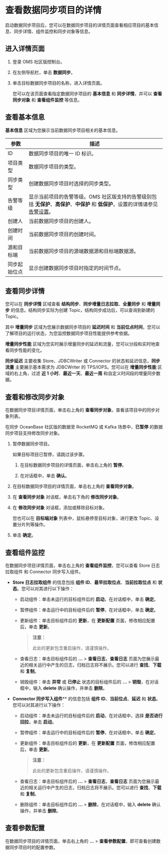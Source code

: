 # 查看数据同步项目的详情

启动数据同步项目后，您可以在数据同步项目的详情页面查看相应项目的基本信息、同步详情、组件监控和同步对象等信息。

## 进入详情页面

1. 登录 OMS 社区版控制台。

2. 在左侧导航栏，单击 **数据同步**。

3. 单击目标数据同步项目的名称，进入详情页面。

   您可以在该页面查看指定数据同步项目的 **基本信息** 和 **同步详情**，并可以 **查看同步对象** 和 **查看组件监控** 等信息。

## 查看基本信息

**基本信息** 区域为您展示当前数据同步项目相关的基本信息。

| **参数** |                            **描述**                                                              |
|--------|------------------------------------------------------------------------------------------------------|
| ID     | 数据同步项目的唯一 ID 标识。             |
| 项目类型   | 数据同步项目的类型。             |
| 同步类型   | 创建数据同步项目时选择的同步类型。                                                                     |
| 告警等级   | 显示当前项目的告警等级。OMS 社区版支持的告警级别包括 **无保护**、**高保护**、**中保护** 和 **低保护**，设置的详情请参见 [告警设置](../../700.system-management/200.alert-center/300.alert-settings.md)。 |
| 创建人    | 当前数据同步项目的创建人。              |
| 创建时间   | 当前数据同步项目的创建时间。           |
| 源和目标端  | 当前数据同步项目的源端数据源和目标端数据源。        |
| 同步起始位点 | 显示创建数据同步项目时指定的时间节点。          |

## 查看同步详情

您可以在 **同步详情** 区域查看 **结构同步**、**同步增量日志拉取**、**全量同步** 和 **增量同步** 的信息。结构同步实际为创建 Topic，结构同步成功后，可以查询到新建的 Topic。

其中 **增量同步** 区域为您展示数据同步项目的 **延迟时间** 和 **当前位点时间**，您可以了解项目的运行状态，为您监控数据同步项目性能提供参考依据。

**增量同步性能** 区域为您实时展示增量同步的延迟和流量，您可以分段和实时地查看同步性能的变化。

**同步延迟** 主要收集 Store、JDBCWriter 或 Connector 的状态和延迟信息，**同步流量** 主要展示基本需求为 JDBCWriter 的 TPS/IOPS。您可以在 **增量同步性能** 区域的右上角，过滤 **近 1 小时**、**最近一天**、**最近一周** 和自定义时间段的增量同步数据。

## 查看和修改同步对象

在数据同步项目详情页面，单击右上角的 **查看同步对象**，查看该项目中的同步对象列表。

在同步 OceanBase 社区版的数据至 RocketMQ 或 Kafka 场景中，**已暂停** 的数据同步项目支持修改同步对象。

1. 暂停数据同步项目。

   如果目标项目已暂停，请跳过该步骤。

   1. 在目标数据同步项目的详情页面，单击右上角的 **暂停**。

   2. 在对话框中，单击 **确认**。

2. 在目标数据同步项目的详情页面，单击右上角的 **查看同步对象**。

3. 在 **查看同步对象** 对话框，单击右下角的 **修改同步对象**。

4. 在 **修改同步对象** 对话框，添加或移除目标对象。

   您也可以在 **目标端对象** 列表中，鼠标悬停至目标对象，进行更改 Topic、设置分片列等操作。

5. 单击 **确定**。

## 查看组件监控

在数据同步项目详情页面，单击右上角的 **查看组件监控**，您可以查看 Store 日志拉取组件 和 Connector 同步写入组件。

* **Store 日志拉取组件** 的信息包括 **组件 ID**、**最早拉取位点**、**当前拉取位点** 和 **状态**。您可以对其进行以下操作：

  * 启动组件：单击未运行的目标组件后的 **启动**，在对话框中，单击 **确定**。

  * 暂停组件：单击运行中的目标组件后的 **暂停**，在对话框中，单击 **确定**。

  * 更新组件：单击目标组件后的 **更新**，在 **更新配置** 页面，修改相应配置后，单击 **更新**。

      >**注意：**
      >
      >此处的更新包含重启操作，请谨慎操作。

  * 查看日志：单击目标组件后的 **...** > **查看日志**，**查看日志** 页面为您展示最近的相关运行中产生的日志，归档日志将不展示。您可以进行 **查找**、**下载** 和 **复制**。

  * 销毁组件：单击 **异常** 或 **已停止** 状态的目标组件后的 **...** > **销毁**，在对话框中，输入 **delete** 确认操作，并单击 **删除**。

* **Connector 同步写入组件**** 的信息包括 **组件 ID**、**当前位点**、**延迟** 和 **状态**。您可以对其进行以下操作：

  * 启动组件：单击未运行的目标组件后的 **启动**，在对话框中，选择 **是否进行回拉**，单击 **启动**。

  * 暂停组件：单击运行中的目标组件后的 **暂停**，在对话框中，单击 **确定**。

  * 更新组件：单击目标组件后的 **更新**，在 **更新配置** 页面，修改相应配置后，单击 **更新**。

      >**注意：**
      >
      >此处的更新包含重启操作，请谨慎操作。

  * 查看日志：单击目标组件后的 **...** > **查看日志**，**查看日志** 页面为您展示最近的相关运行中产生的日志，归档日志将不展示。您可以进行 **查找**、**下载** 和 **复制**。

  * 删除组件：单击目标组件后的 **...** > **删除**，在对话框中，输入 **delete** 确认操作，并单击 **删除**。

## 查看参数配置

在数据同步项目的详情页面，单击右上角的 **...** > **查看参数配置**，即可查看创建数据同步项目时的配置参数。
